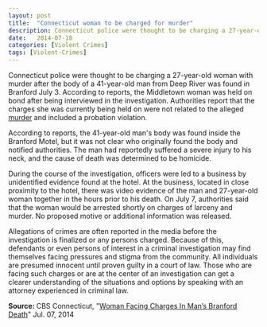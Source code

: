```yaml
---
layout: post
title:  "Connecticut woman to be charged for murder"
description: Connecticut police were thought to be charging a 27-year-old woman with murder after the body of a 41-year-old man from Deep River was found in Branford July 3. According to reports, the Middletown woman was held on bond after being interviewed in the investigation. Authorities report that the charges she was currently being held on were not related to the alleged murder and included a probation violation
date:   2014-07-18
categories: [Violent Crimes] 
tags: [Violent-Crimes]
---
```



<p>Connecticut police were thought to be charging a 27-year-old woman with murder after the body of a 41-year-old man from Deep River was found in Branford July 3. According to reports, the Middletown woman was held on bond after being interviewed in the investigation. Authorities report that the charges she was currently being held on were not related to the alleged <a href="/Violent-Crimes/Violent-Crimes.html">murder</a> and included a probation violation.</p><p>According to reports, the 41-year-old man's body was found inside the Branford Motel, but it was not clear who originally found the body and notified authorities. The man had reportedly suffered a severe injury to his neck, and the cause of death was determined to be homicide.</p> <p>During the course of the investigation, officers were led to a business by unidentified evidence found at the hotel. At the business, located in close proximity to the hotel, there was video evidence of the man and 27-year-old woman together in the hours prior to his death. On July 7, authorities said that the woman would be arrested shortly on charges of larceny and murder. No proposed motive or additional information was released.</p><p>Allegations of crimes are often reported in the media before the investigation is finalized or any persons charged. Because of this, defendants or even persons of interest in a criminal investigation may find themselves facing pressures and stigma from the community. All individuals are presumed innocent until proven guilty in a court of law. Those who are facing such charges or are at the center of an investigation can get a clearer understanding of the situations and options by speaking with an attorney experienced in criminal law.</p><p> <b>Source:&nbsp;</b>CBS Connecticut, "<a href="http://connecticut.cbslocal.com/2014/07/07/woman-facing-charges-in-mans-branford-death/" target="_blank">Woman Facing Charges In Man&rsquo;s Branford Death</a>" Jul. 07, 2014 </p>